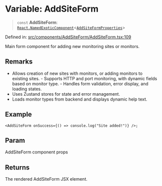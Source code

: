# Variable: AddSiteForm

> `const` **AddSiteForm**: [`React.NamedExoticComponent`](https://github.com/DefinitelyTyped/DefinitelyTyped/blob/80449050d0e5e84f44ffa3fd3dc5651e4747e589/types/react/index.d.ts#L571)\<[`AddSiteFormProperties`](../interfaces/AddSiteFormProperties.md)\>

Defined in: [src/components/AddSiteForm/AddSiteForm.tsx:109](https://github.com/Nick2bad4u/Uptime-Watcher/blob/main/src/components/AddSiteForm/AddSiteForm.tsx#L109)

Main form component for adding new monitoring sites or monitors.

## Remarks

- Allows creation of new sites with monitors, or adding monitors to existing
  sites. - Supports HTTP and port monitoring, with dynamic fields based on
  monitor type. - Handles form validation, error display, and loading
  states.
- Uses Zustand stores for state and error management.
- Loads monitor types from backend and displays dynamic help text.

## Example

```tsx
<AddSiteForm onSuccess={() => console.log("Site added!")} />;
```

## Param

AddSiteForm component props

## Returns

The rendered AddSiteForm JSX element.
